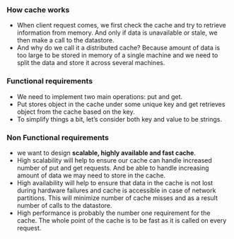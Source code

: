 ### How cache works
- When client request comes, we first check the cache and try to retrieve information from memory. And only if data is unavailable or stale, we then make a call to the datastore.
- And why do we call it a distributed cache? Because amount of data is too large to be stored in memory of a single machine and we need to split the data and store it across several machines.
### Functional requirements
- We need to implement two main operations: put and get.
- Put stores object in the cache under some unique key and get retrieves object from the cache based on the key.
- To simplify things a bit, let’s consider both key and value to be strings.
### Non Functional requirements
- we want to design **scalable, highly available and fast cache**.
- High scalability will help to ensure our cache can handle increased number of put and get requests. And be able to handle increasing amount of data we may need to store in the cache.
- High availability will help to ensure that data in the cache is not lost during hardware failures and cache is accessible in case of network partitions. This will minimize number of cache misses and as a result number of calls to the datastore.
- High performance is probably the number one requirement for the cache. The whole point of the cache is to be fast as it is called on every request.
<!--stackedit_data:
eyJoaXN0b3J5IjpbLTc1MzQxMTQ4LC0yMDg4NzQ2NjEyXX0=
-->